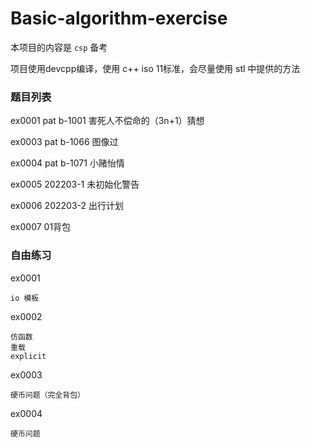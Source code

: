 # Basic-algorithm-exercise
 
本项目的内容是 `csp` 备考

项目使用devcpp编译，使用 c++ iso 11标准，会尽量使用 stl 中提供的方法

### 题目列表
ex0001  pat b-1001  害死人不偿命的（3n+1）猜想

ex0003  pat b-1066  图像过

ex0004  pat b-1071  小赌怡情

ex0005  202203-1    未初始化警告

ex0006  202203-2    出行计划

ex0007              01背包

### 自由练习

ex0001
```
io 模板
```

ex0002
```
仿函数
重载
explicit
```

ex0003
```
硬币问题（完全背包）
```

ex0004
```
硬币问题
```